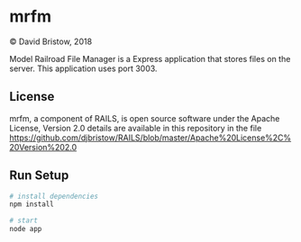 # mrfm
&copy; David Bristow, 2018

Model Railroad File Manager is a Express application that stores files on the server. This application uses port 3003.

## License
mrfm, a component of RAILS, is open source software under the Apache License, Version 2.0 details are available in this repository in the file https://github.com/djbristow/RAILS/blob/master/Apache%20License%2C%20Version%202.0

## Run Setup

``` bash
# install dependencies
npm install

# start
node app
```
